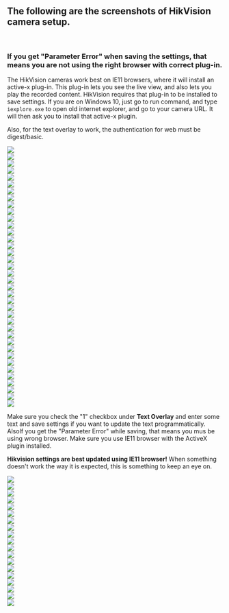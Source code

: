 ## The following are the screenshots of HikVision camera setup.
</br>

### If you get "Parameter Error" when saving the settings, that means you are not using the right browser with correct plug-in.

The HikVision cameras work best on IE11 browsers, where it will install an active-x plug-in. This plug-in lets you see the live view, and also lets you play the recorded content. HikVision requires that plug-in to be installed to save settings. If you are on Windows 10, just go to run command, and type `iexplore.exe` to open old internet explorer, and go to your camera URL. It will then ask you to install that active-x plugin.

Also, for the text overlay to work, the authentication for web must be digest/basic. 

<img src="https://raw.githubusercontent.com/skalavala/smarthome/master/hik-vision%20camera/images/screenshot_001.jpg"></img></br>
<img src="https://raw.githubusercontent.com/skalavala/smarthome/master/hik-vision%20camera/images/screenshot_002.jpg"></img></br>
<img src="https://raw.githubusercontent.com/skalavala/smarthome/master/hik-vision%20camera/images/screenshot_003.jpg"></img></br>
<img src="https://raw.githubusercontent.com/skalavala/smarthome/master/hik-vision%20camera/images/screenshot_004.jpg"></img></br>
<img src="https://raw.githubusercontent.com/skalavala/smarthome/master/hik-vision%20camera/images/screenshot_005.jpg"></img></br>
<img src="https://raw.githubusercontent.com/skalavala/smarthome/master/hik-vision%20camera/images/screenshot_006.jpg"></img></br>
<img src="https://raw.githubusercontent.com/skalavala/smarthome/master/hik-vision%20camera/images/screenshot_007.jpg"></img></br>
<img src="https://raw.githubusercontent.com/skalavala/smarthome/master/hik-vision%20camera/images/screenshot_008.jpg"></img></br>
<img src="https://raw.githubusercontent.com/skalavala/smarthome/master/hik-vision%20camera/images/screenshot_009.jpg"></img></br>
<img src="https://raw.githubusercontent.com/skalavala/smarthome/master/hik-vision%20camera/images/screenshot_010.jpg"></img></br>
<img src="https://raw.githubusercontent.com/skalavala/smarthome/master/hik-vision%20camera/images/screenshot_011.jpg"></img></br>
<img src="https://raw.githubusercontent.com/skalavala/smarthome/master/hik-vision%20camera/images/screenshot_012.jpg"></img></br>
<img src="https://raw.githubusercontent.com/skalavala/smarthome/master/hik-vision%20camera/images/screenshot_013.jpg"></img></br>
<img src="https://raw.githubusercontent.com/skalavala/smarthome/master/hik-vision%20camera/images/screenshot_014.jpg"></img></br>
<img src="https://raw.githubusercontent.com/skalavala/smarthome/master/hik-vision%20camera/images/screenshot_015.jpg"></img></br>
<img src="https://raw.githubusercontent.com/skalavala/smarthome/master/hik-vision%20camera/images/screenshot_016.jpg"></img></br>
<img src="https://raw.githubusercontent.com/skalavala/smarthome/master/hik-vision%20camera/images/screenshot_017.jpg"></img></br>
<img src="https://raw.githubusercontent.com/skalavala/smarthome/master/hik-vision%20camera/images/screenshot_018.jpg"></img></br>
<img src="https://raw.githubusercontent.com/skalavala/smarthome/master/hik-vision%20camera/images/screenshot_019.jpg"></img></br>
<img src="https://raw.githubusercontent.com/skalavala/smarthome/master/hik-vision%20camera/images/screenshot_020.jpg"></img></br>
<img src="https://raw.githubusercontent.com/skalavala/smarthome/master/hik-vision%20camera/images/screenshot_021.jpg"></img></br>
<img src="https://raw.githubusercontent.com/skalavala/smarthome/master/hik-vision%20camera/images/screenshot_022.jpg"></img></br>
<img src="https://raw.githubusercontent.com/skalavala/smarthome/master/hik-vision%20camera/images/screenshot_023.jpg"></img></br>
<img src="https://raw.githubusercontent.com/skalavala/smarthome/master/hik-vision%20camera/images/screenshot_024.jpg"></img></br>
<img src="https://raw.githubusercontent.com/skalavala/smarthome/master/hik-vision%20camera/images/screenshot_025.jpg"></img></br>
<img src="https://raw.githubusercontent.com/skalavala/smarthome/master/hik-vision%20camera/images/screenshot_026.jpg"></img></br>
<img src="https://raw.githubusercontent.com/skalavala/smarthome/master/hik-vision%20camera/images/screenshot_026a.jpg"></img></br>
<img src="https://raw.githubusercontent.com/skalavala/smarthome/master/hik-vision%20camera/images/screenshot_027.jpg"></img></br>
<img src="https://raw.githubusercontent.com/skalavala/smarthome/master/hik-vision%20camera/images/screenshot_028.jpg"></img></br>
<img src="https://raw.githubusercontent.com/skalavala/smarthome/master/hik-vision%20camera/images/screenshot_029.jpg"></img></br>
<img src="https://raw.githubusercontent.com/skalavala/smarthome/master/hik-vision%20camera/images/screenshot_030.jpg"></img></br>
<img src="https://raw.githubusercontent.com/skalavala/smarthome/master/hik-vision%20camera/images/screenshot_031.jpg"></img></br>
<img src="https://raw.githubusercontent.com/skalavala/smarthome/master/hik-vision%20camera/images/screenshot_032.jpg"></img></br>
<img src="https://raw.githubusercontent.com/skalavala/smarthome/master/hik-vision%20camera/images/screenshot_033.jpg"></img></br>
<img src="https://raw.githubusercontent.com/skalavala/smarthome/master/hik-vision%20camera/images/screenshot_034.jpg"></img></br>
<img src="https://raw.githubusercontent.com/skalavala/smarthome/master/hik-vision%20camera/images/screenshot_035.jpg"></img></br>
<img src="https://raw.githubusercontent.com/skalavala/smarthome/master/hik-vision%20camera/images/screenshot_036.jpg"></img></br>
<img src="https://raw.githubusercontent.com/skalavala/smarthome/master/hik-vision%20camera/images/screenshot_037.jpg"></img></br>

Make sure you check the "1" checkbox under **Text Overlay** and enter some text and save settings if you want to update the text programmatically. 
AlsoIf you get the "Parameter Error" while saving, that means you mus be using wrong browser. Make sure you use IE11 browser with the ActiveX plugin installed.

**Hikvision settings are best updated using IE11 browser!** When something doesn't work the way it is expected, this is something to keep an eye on.

<img src="https://raw.githubusercontent.com/skalavala/smarthome/master/hik-vision%20camera/images/screenshot_038.jpg"></img></br>
<img src="https://raw.githubusercontent.com/skalavala/smarthome/master/hik-vision%20camera/images/screenshot_039.jpg"></img></br>
<img src="https://raw.githubusercontent.com/skalavala/smarthome/master/hik-vision%20camera/images/screenshot_040.jpg"></img></br>
<img src="https://raw.githubusercontent.com/skalavala/smarthome/master/hik-vision%20camera/images/screenshot_041.jpg"></img></br>
<img src="https://raw.githubusercontent.com/skalavala/smarthome/master/hik-vision%20camera/images/screenshot_042.jpg"></img></br>
<img src="https://raw.githubusercontent.com/skalavala/smarthome/master/hik-vision%20camera/images/screenshot_043.jpg"></img></br>
<img src="https://raw.githubusercontent.com/skalavala/smarthome/master/hik-vision%20camera/images/screenshot_044.jpg"></img></br>
<img src="https://raw.githubusercontent.com/skalavala/smarthome/master/hik-vision%20camera/images/screenshot_045.jpg"></img></br>
<img src="https://raw.githubusercontent.com/skalavala/smarthome/master/hik-vision%20camera/images/screenshot_046.jpg"></img></br>
<img src="https://raw.githubusercontent.com/skalavala/smarthome/master/hik-vision%20camera/images/screenshot_047.jpg"></img></br>
<img src="https://raw.githubusercontent.com/skalavala/smarthome/master/hik-vision%20camera/images/screenshot_048.jpg"></img></br>
<img src="https://raw.githubusercontent.com/skalavala/smarthome/master/hik-vision%20camera/images/screenshot_049.jpg"></img></br>
<img src="https://raw.githubusercontent.com/skalavala/smarthome/master/hik-vision%20camera/images/screenshot_050.jpg"></img></br>
<img src="https://raw.githubusercontent.com/skalavala/smarthome/master/hik-vision%20camera/images/screenshot_051.jpg"></img></br>
<img src="https://raw.githubusercontent.com/skalavala/smarthome/master/hik-vision%20camera/images/screenshot_052.jpg"></img></br>
<img src="https://raw.githubusercontent.com/skalavala/smarthome/master/hik-vision%20camera/images/screenshot_053.jpg"></img></br>
<img src="https://raw.githubusercontent.com/skalavala/smarthome/master/hik-vision%20camera/images/screenshot_054.jpg"></img></br>
<img src="https://raw.githubusercontent.com/skalavala/smarthome/master/hik-vision%20camera/images/screenshot_055.jpg"></img></br>
<img src="https://raw.githubusercontent.com/skalavala/smarthome/master/hik-vision%20camera/images/screenshot_056.jpg"></img></br>
